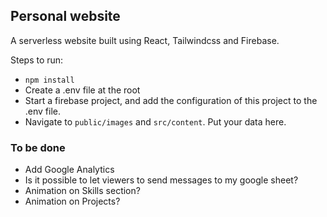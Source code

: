 ## Personal website

A serverless website built using React, Tailwindcss and Firebase.

Steps to run:

- `npm install`
- Create a .env file at the root
- Start a firebase project, and add the configuration of this project to the .env file.
- Navigate to `public/images` and `src/content`. Put your data here.

### To be done

- Add Google Analytics
- Is it possible to let viewers to send messages to my google sheet?
- Animation on Skills section?
- Animation on Projects?
